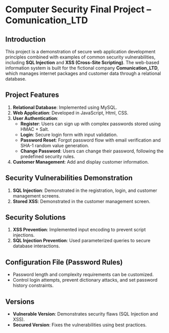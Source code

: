 # Computer Security Final Project – Comunication_LTD

## Introduction
This project is a demonstration of secure web application development principles combined with examples of common security vulnerabilities, including **SQL Injection** and **XSS (Cross-Site Scripting)**. The web-based information system is built for the fictional company **Comunication_LTD**, which manages internet packages and customer data through a relational database.

## Project Features
1. **Relational Database**: Implemented using MySQL.
2. **Web Application**: Developed in JavaScript, Html, CSS.
3. **User Authentication**:
   - **Register**: Users can sign up with complex passwords stored using HMAC + Salt.
   - **Login**: Secure login form with input validation.
   - **Password Reset**: Forgot password flow with email verification and SHA-1 random value generation.
   - **Change Password**: Users can change their password, following the predefined security rules.
4. **Customer Management**: Add and display customer information.

## Security Vulnerabilities Demonstration
1. **SQL Injection**: Demonstrated in the registration, login, and customer management screens.
2. **Stored XSS**: Demonstrated in the customer management screen.

## Security Solutions
1. **XSS Prevention**: Implemented input encoding to prevent script injections.
2. **SQL Injection Prevention**: Used parameterized queries to secure database interactions.

## Configuration File (Password Rules)
- Password length and complexity requirements can be customized.
- Control login attempts, prevent dictionary attacks, and set password history constraints.

## Versions
- **Vulnerable Version**: Demonstrates security flaws (SQL Injection and XSS).
- **Secured Version**: Fixes the vulnerabilities using best practices.
